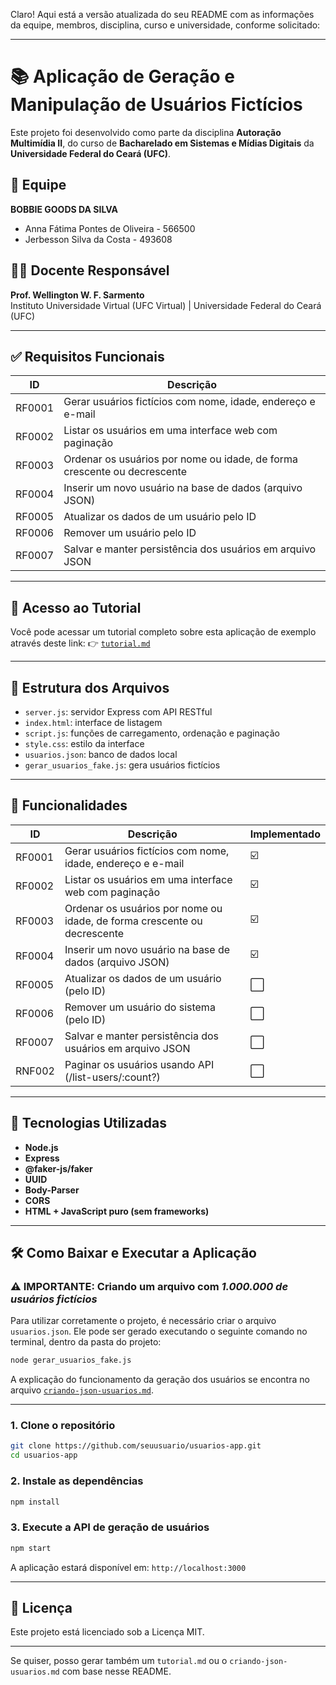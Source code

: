 Claro! Aqui está a versão atualizada do seu README com as informações da equipe, membros, disciplina, curso e universidade, conforme solicitado:

---

# 📚 Aplicação de Geração e Manipulação de Usuários Fictícios

Este projeto foi desenvolvido como parte da disciplina **Autoração Multimídia II**, do curso de **Bacharelado em Sistemas e Mídias Digitais** da **Universidade Federal do Ceará (UFC)**.

## 👥 Equipe

**BOBBIE GOODS DA SILVA**

* Anna Fátima Pontes de Oliveira - 566500
* Jerbesson Silva da Costa - 493608

## 👨‍🏫 Docente Responsável

**Prof. Wellington W. F. Sarmento**  
Instituto Universidade Virtual (UFC Virtual) | Universidade Federal do Ceará (UFC)

---

## ✅ Requisitos Funcionais

| ID     | Descrição                                                                |
| ------ | ------------------------------------------------------------------------ |
| RF0001 | Gerar usuários fictícios com nome, idade, endereço e e-mail              |
| RF0002 | Listar os usuários em uma interface web com paginação                    |
| RF0003 | Ordenar os usuários por nome ou idade, de forma crescente ou decrescente |
| RF0004 | Inserir um novo usuário na base de dados (arquivo JSON)                  |
| RF0005 | Atualizar os dados de um usuário pelo ID                                 |
| RF0006 | Remover um usuário pelo ID                                               |
| RF0007 | Salvar e manter persistência dos usuários em arquivo JSON                |

---

## 📘 Acesso ao Tutorial

Você pode acessar um tutorial completo sobre esta aplicação de exemplo através deste link:
👉 [`tutorial.md`](./public/tutorial.md)

---

## 📂 Estrutura dos Arquivos

* `server.js`: servidor Express com API RESTful
* `index.html`: interface de listagem
* `script.js`: funções de carregamento, ordenação e paginação
* `style.css`: estilo da interface
* `usuarios.json`: banco de dados local
* `gerar_usuarios_fake.js`: gera usuários fictícios

---

## 📘 Funcionalidades

| ID     | Descrição                                                                | Implementado |
| ------ | ------------------------------------------------------------------------ | ------------ |
| RF0001 | Gerar usuários fictícios com nome, idade, endereço e e-mail              | ☑️           |
| RF0002 | Listar os usuários em uma interface web com paginação                    | ☑️           |
| RF0003 | Ordenar os usuários por nome ou idade, de forma crescente ou decrescente | ☑️           |
| RF0004 | Inserir um novo usuário na base de dados (arquivo JSON)                  | ☑️           |
| RF0005 | Atualizar os dados de um usuário (pelo ID)                               | ⬜            |
| RF0006 | Remover um usuário do sistema (pelo ID)                                  | ⬜            |
| RF0007 | Salvar e manter persistência dos usuários em arquivo JSON                | ⬜            |
| RNF002 | Paginar os usuários usando API (/list-users/\:count?)                    | ⬜            |

---

## 🚀 Tecnologias Utilizadas

* **Node.js**
* **Express**
* **@faker-js/faker**
* **UUID**
* **Body-Parser**
* **CORS**
* **HTML + JavaScript puro (sem frameworks)**

---

## 🛠️ Como Baixar e Executar a Aplicação

### ⚠️ IMPORTANTE: Criando um arquivo com *1.000.000 de usuários fictícios*

Para utilizar corretamente o projeto, é necessário criar o arquivo `usuarios.json`. Ele pode ser gerado executando o seguinte comando no terminal, dentro da pasta do projeto:

```bash
node gerar_usuarios_fake.js
```

A explicação do funcionamento da geração dos usuários se encontra no arquivo [`criando-json-usuarios.md`](./criando-json-usuarios.md).

---

### 1. Clone o repositório

```bash
git clone https://github.com/seuusuario/usuarios-app.git
cd usuarios-app
```

### 2. Instale as dependências

```bash
npm install
```

### 3. Execute a API de geração de usuários

```bash
npm start
```

A aplicação estará disponível em: `http://localhost:3000`

---

## 📝 Licença

Este projeto está licenciado sob a Licença MIT.

---

Se quiser, posso gerar também um `tutorial.md` ou o `criando-json-usuarios.md` com base nesse README.
